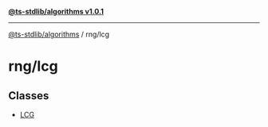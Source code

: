 [**@ts-stdlib/algorithms v1.0.1**](../../README.md)

***

[@ts-stdlib/algorithms](../../modules.md) / rng/lcg

# rng/lcg

## Classes

- [LCG](classes/LCG.md)
